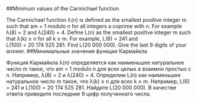 ##Minimum values of the Carmichael function

The Carmichael function λ(n) is defined as the smallest positive integer m such that am = 1 modulo n for all integers a coprime with n.
For example λ(8) = 2 and λ(240) = 4.
Define L(n) as the smallest positive integer m such that λ(k) ≥ n for all k ≥ m.
For example, L(6) = 241 and L(100) = 20 174 525 281.
Find L(20 000 000). Give the last 9 digits of your answer.
##Минимальные значения функции Кармайкла

Функция Кармайкла λ(n) определяется как наименьшее натуральное число m такое, что am = 1 modulo n для всех целых a взаимно простых с n.
Например, λ(8) = 2 и λ(240) = 4.
Определим L(n) как наименьшее натуральное число m такое, что λ(k) ≥ n для всех k ≥ m.
Например, L(6) = 241 и L(100) = 20 174 525 281.
Найдите L(20 000 000). В качестве ответа приведите последние 9 цифр полученного числа.
